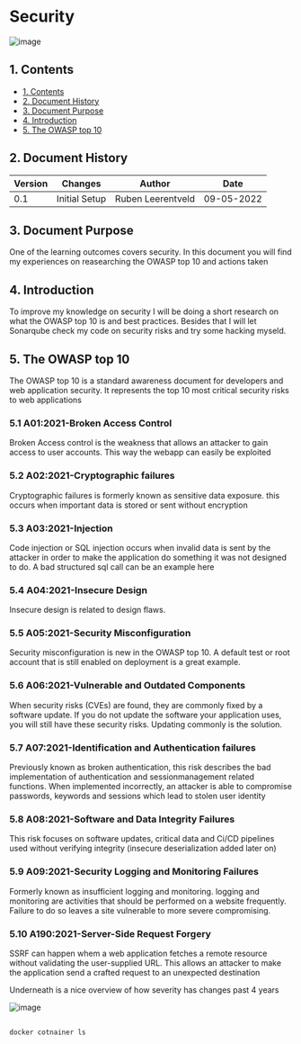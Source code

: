 # Security
![image](https://user-images.githubusercontent.com/27158658/167381983-99c97dae-347c-48e6-b386-b1431f371873.png)


## 1. Contents
- [1. Contents](#1-contents)
- [2. Document History](#2-document-history)
- [3. Document Purpose](#3-document-purpose)
- [4. Introduction](#4-introduction)
- [5. The OWASP top 10](#5-the-owasp-top-10)


## 2. Document History
| Version | Changes | Author | Date |
|---------|---------|--------|------|
| 0.1 | Initial Setup                                                           | Ruben Leerentveld | 09-05-2022 | 


## 3. Document Purpose
One of the learning outcomes covers security. In this document you will find my experiences on reasearching the OWASP top 10 and actions taken


## 4. Introduction
To improve my knowledge on security I will be doing a short research on what the OWASP top 10 is and best practices. 
Besides that I will let Sonarqube check my code on security risks and try some hacking myseld.

## 5. The OWASP top 10
The OWASP top 10 is a standard awareness document for developers and web application security. It represents the top 10 most critical security risks to web applications

### 5.1 A01:2021-Broken Access Control
Broken Access control is the weakness that allows an attacker to gain access to user accounts. This way the webapp can easily be exploited

### 5.2 A02:2021-Cryptographic failures
Cryptographic failures is formerly known as sensitive data exposure. this occurs when important data is stored or sent without encryption

### 5.3 A03:2021-Injection
Code injection or SQL injection occurs when invalid data is sent by the attacker in order to make the application do something it was not designed to do. A bad structured sql call can be an example here

### 5.4 A04:2021-Insecure Design
Insecure design is related to design flaws. 

### 5.5 A05:2021-Security Misconfiguration
Security misconfiguration is new in the OWASP top 10. A default test or root account that is still enabled on deployment is a great example.

### 5.6 A06:2021-Vulnerable and Outdated Components
When security risks (CVEs) are found, they are commonly fixed by a software update. If you do not update the software your application uses, you will still have these security risks. Updating commonly is the solution.

### 5.7 A07:2021-Identification and Authentication failures
Previously known as broken authentication, this risk describes the bad implementation of authentication and sessionmanagement related functions. When implemented incorrectly, an attacker is able to compromise passwords, keywords and sessions which lead to stolen user identity

### 5.8 A08:2021-Software and Data Integrity Failures
This risk focuses on software updates, critical data and Ci/CD pipelines used without verifying integrity (insecure deserialization added later on)

### 5.9 A09:2021-Security Logging and Monitoring Failures
Formerly known as insufficient logging and monitoring. logging and monitoring are activities that should be performed on a website frequently. Failure to do so leaves a site vulnerable to more severe compromising.

### 5.10 A190:2021-Server-Side Request Forgery
SSRF can happen whem a web application fetches a remote resource without validating the user-supplied URL. This allows an attacker to make the application send a crafted request to an unexpected destination

Underneath is a nice overview of how severity has changes past 4 years

![image](https://user-images.githubusercontent.com/27158658/167400711-ea2885ce-3c35-4edd-a100-4a014c8e12ef.png)


##
```docker cotnainer ls```
